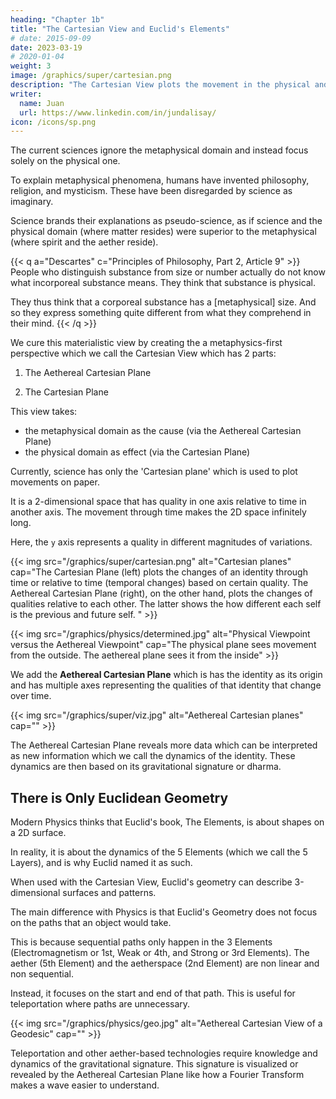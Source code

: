 ```yaml
---
heading: "Chapter 1b"
title: "The Cartesian View and Euclid's Elements"
# date: 2015-09-09
date: 2023-03-19
# 2020-01-04
weight: 3
image: /graphics/super/cartesian.png
description: "The Cartesian View plots the movement in the physical and metaphysical domains"
writer:
  name: Juan
  url: https://www.linkedin.com/in/jundalisay/
icon: /icons/sp.png
---
```



The current sciences ignore the metaphysical domain and instead focus solely on the physical one. 

To explain metaphysical phenomena, humans have invented philosophy, religion, and mysticism. These have been disregarded by science as imaginary. 

Science brands their explanations as pseudo-science, as if science and the physical domain (where matter resides) were superior to the metaphysical (where spirit and the aether reside).


{{< q a="Descartes" c="Principles of Philosophy, Part 2, Article 9" >}}
People who distinguish substance from size or number actually do not know what incorporeal substance means. They think that substance is physical. 

They thus think that a corporeal substance has a [metaphysical] size. And so they express something quite different from what they comprehend in their mind.
{{< /q >}}


We cure this materialistic view by creating the a metaphysics-first perspective which we call the Cartesian View which has 2 parts:

1. The Aethereal Cartesian Plane

2. The Cartesian Plane


This view takes:
- the metaphysical domain as the cause (via the Aethereal Cartesian Plane)
- the physical domain as effect (via the Cartesian Plane)

Currently, science has only the 'Cartesian plane' which is used to plot movements on paper.

It is a 2-dimensional space that has quality in one axis relative to time in another axis. The movement through time makes the 2D space infinitely long.

Here, the `y` axis represents a quality in different magnitudes of variations. 

{{< img src="/graphics/super/cartesian.png" alt="Cartesian planes" cap="The Cartesian Plane (left) plots the changes of an identity through time or relative to time (temporal changes) based on certain quality. The Aethereal Cartesian Plane (right), on the other hand, plots the changes of qualities relative to each other. The latter shows the how different each self is the previous and future self. " >}}


{{< img src="/graphics/physics/determined.jpg" alt="Physical Viewpoint versus the Aethereal Viewpoint" cap="The physical plane sees movement from the outside. The aethereal plane sees it from the inside" >}}


We add the **Aethereal Cartesian Plane** which is has the identity as its origin and has multiple axes representing the qualities of that identity that change over time.

{{< img src="/graphics/super/viz.jpg" alt="Aethereal Cartesian planes" cap="" >}}

The Aethereal Cartesian Plane reveals more data which can be interpreted as new information which we call the dynamics of the identity. These dynamics are then based on its gravitational signature or dharma. 


## There is Only Euclidean Geometry

Modern Physics thinks that Euclid's book, The Elements, is about shapes on a 2D surface. 

In reality, it is about the dynamics of the 5 Elements (which we call the 5 Layers), and is why Euclid named it as such.

When used with the Cartesian View, Euclid's geometry can describe 3-dimensional surfaces and patterns. 

The main difference with Physics is that Euclid's Geometry does not focus on the paths that an object would take. 

This is because sequential paths only happen in the 3 Elements (Electromagnetism or 1st, Weak or 4th, and Strong or 3rd Elements). The aether (5th Element) and the aetherspace (2nd Element) are non linear and non sequential. 

Instead, it focuses on the start and end of that path. This is useful for teleportation where paths are unnecessary.   

{{< img src="/graphics/physics/geo.jpg" alt="Aethereal Cartesian View of a Geodesic" cap="" >}}


Teleportation and other aether-based technologies require knowledge and dynamics of the gravitational signature. This signature is visualized or revealed by the Aethereal Cartesian Plane like how a Fourier Transform makes a wave easier to understand.  

<!-- The movement of a country can be physical or aethereal. The left physical Cartesian plane for example can be made to represent the movement of a country from a population of 1 million to 4 million at year 4. The right aethereal Cartesian plane plots movement of the soul of the same society from tyranny or neoconservatism (tetrahedron) into aristocracy or conservatism (octahedron) based on the Socrates' social cycles. Alternately, the left plane can represent Covid infections from 1,000 to 4,000 at the Day 4. The right plane can plot the evolution of the variants that emerge. Lastly, the left plane can represent a ball at [1,1] rolling to [4,4]. The right plane will then plot the changes in the ball's changing gravitational signature at each point [1,1] [2,2] [3,3] [4,4], as three time intervals. This will then be useful for levitating the ball (forceless movement) -->



